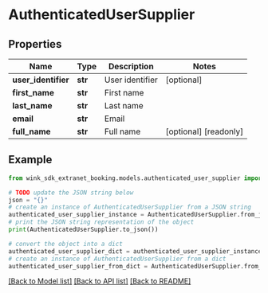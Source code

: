 # AuthenticatedUserSupplier


## Properties

Name | Type | Description | Notes
------------ | ------------- | ------------- | -------------
**user_identifier** | **str** | User identifier | [optional] 
**first_name** | **str** | First name | 
**last_name** | **str** | Last name | 
**email** | **str** | Email | 
**full_name** | **str** | Full name | [optional] [readonly] 

## Example

```python
from wink_sdk_extranet_booking.models.authenticated_user_supplier import AuthenticatedUserSupplier

# TODO update the JSON string below
json = "{}"
# create an instance of AuthenticatedUserSupplier from a JSON string
authenticated_user_supplier_instance = AuthenticatedUserSupplier.from_json(json)
# print the JSON string representation of the object
print(AuthenticatedUserSupplier.to_json())

# convert the object into a dict
authenticated_user_supplier_dict = authenticated_user_supplier_instance.to_dict()
# create an instance of AuthenticatedUserSupplier from a dict
authenticated_user_supplier_from_dict = AuthenticatedUserSupplier.from_dict(authenticated_user_supplier_dict)
```
[[Back to Model list]](../README.md#documentation-for-models) [[Back to API list]](../README.md#documentation-for-api-endpoints) [[Back to README]](../README.md)


